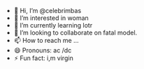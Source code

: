- 👋 Hi, I’m @celebrimbas
- 👀 I’m interested in woman
- 🌱 I’m currently learning lotr
- 💞️ I’m looking to collaborate on fatal model.
- 📫 How to reach me ...
- 😄 Pronouns: ac /dc
- ⚡ Fun fact: i,m virgin

<!---
celebrimbas/celebrimbas is a ✨ special ✨ repository because its `README.md` (this file) appears on your GitHub profile.
You can click the Preview link to take a look at your changes.
--->
